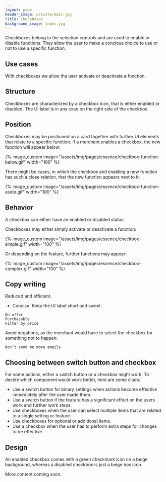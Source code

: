 ```yaml
---
layout: page
header_image: private/main.jpg
title: Checkboxes
background_image: index.jpg
---
```


Checkboxes belong to the selection controls and are used to enable or disable functions.
They allow the user to make a concious choice to use or not to use a specific function.

## Use cases

With checkboxes we allow the user activate or deactivate a function.

## Structure

Checkboxes are characterized by a checkbox icon, that is either enabled or disabled.
The UI label is in any case on the right side of the checkbox.

## Position

Checkboxes may be positioned on a card together with further UI elements that relate to a specific function.
If a merchant enables a checkbox, the new function will appear below:

{% image_custom image="/assets/img/pages/essence/checkbox-function-below.gif" width="100" %}

There might be cases, in which the checkbox and enabling a new function has such a close relation, that the new function appears next to it:

{% image_custom image="/assets/img/pages/essence/checkbox-function-aside.gif" width="100" %}

## Behavior

A checkbox can either have an enabled or disabled status.

Checkboxes may either simply activate or deactivate a function:

{% image_custom image="/assets/img/pages/essence/checkbox-simple.gif" width="100" %}

Or depending on the feature, further functions may appear:

{% image_custom image="/assets/img/pages/essence/checkbox-complex.gif" width="100" %}

## Copy writing

Reduced and efficient.

* Concise. Keep the UI label short and sweet.

```
On offer
Purchasable
Filter by price
```

Avoid negations, as the merchant would have to select the checkbox for something not to happen:

```
Don’t send me more emails
```

## Choosing between switch button and checkbox

For some actions, either a switch button or a checkbox might work.
To decide which component would work better, here are some clues:

* Use a switch button for binary settings when actions become effective immediately after the user made them.
* Use a switch button if the feature has a significant effect on the users work and further work steps.
* Use checkboxes when the user can select multiple items that are related to a single setting or feature.
* Use checkboxes for optional or additional items.
* Use a checkbox when the user has to perform extra steps for changes to be effective.

## Design

An enabled checkbox comes with a green checkmark icon on a beige background, whereas a disabled checkbox is just a beige box icon.

More content coming soon.